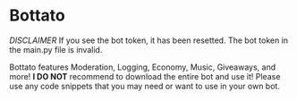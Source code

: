# Bottato
*DISCLAIMER* If you see the bot token, it has been resetted. The bot token in the main.py file is invalid.

Bottato features Moderation, Logging, Economy, Music, Giveaways, and more! **I DO NOT** recommend to download the entire bot and use it! Please use any code snippets that you may need or want to use in your own bot. 
